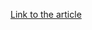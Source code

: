 [Link to the article](https://www.welivesecurity.com/en/podcasts/eset-apt-activity-report-q4-2024q1-2025-malware-sharing-wipers-exploits/)
